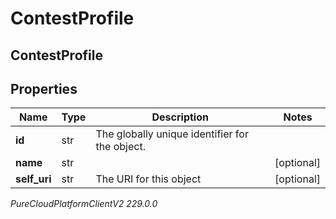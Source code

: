 # ContestProfile

## ContestProfile

## Properties

|Name | Type | Description | Notes|
|------------ | ------------- | ------------- | -------------|
| **id** | str | The globally unique identifier for the object. | |
| **name** | str |  | [optional] |
| **self_uri** | str | The URI for this object | [optional] |



_PureCloudPlatformClientV2 229.0.0_
